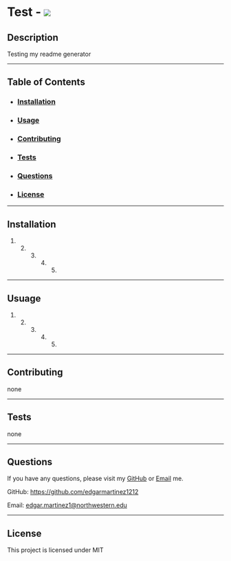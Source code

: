 # Test - <img src="https://img.shields.io/badge/license-MIT-blue.svg">


## Description
Testing my readme generator

---

## Table of Contents
- ### [Installation](#installation)

- ### [Usage](#usuage)

- ### [Contributing](#contributing)

- ### [Tests](#tests)

- ### [Questions](#questions)

- ### [License](#license)

---

## Installation
1. 2. 3. 4. 5.

---

## Usuage
1. 2. 3. 4. 5.

---

## Contributing
none

---

## Tests
none

---

## Questions
If you have any questions, please visit my [GitHub](https://github.com/edgarmartinez1212) or [Email](edgar.martinez1@northwestern.edu) me.

GitHub: https://github.com/edgarmartinez1212

Email: edgar.martinez1@northwestern.edu

---

## License
  This project is licensed under MIT

